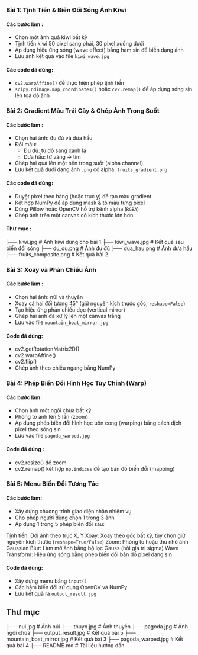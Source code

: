 ### Bài 1: Tịnh Tiến & Biến Đổi Sóng Ảnh Kiwi

#### Các bước làm :
- Chọn một ảnh quả kiwi bất kỳ
- Tịnh tiến kiwi 50 pixel sang phải, 30 pixel xuống dưới
- Áp dụng hiệu ứng sóng (wave effect) bằng hàm sin để biến dạng ảnh
- Lưu ảnh kết quả vào file `kiwi_wave.jpg`

#### Các code đã dùng:
- `cv2.warpAffine()` để thực hiện phép tịnh tiến
- `scipy.ndimage.map_coordinates()` hoặc `cv2.remap()` để áp dụng sóng sin lên tọa độ ảnh

### Bài 2: Gradient Màu Trái Cây & Ghép Ảnh Trong Suốt

#### Các bước làm :
- Chọn hai ảnh: đu đủ và dưa hấu
- Đổi màu:
  - Đu đủ: từ đỏ sang xanh lá
  - Dưa hấu: từ vàng → tím
- Ghép hai quả lên một nền trong suốt (alpha channel)
- Lưu kết quả dưới dạng ảnh `.png` có alpha: `fruits_gradient.png`

#### Các code đã dùng:
- Duyệt pixel theo hàng (hoặc trục y) để tạo màu gradient
- Kết hợp NumPy để áp dụng mask & tô màu từng pixel
- Dùng Pillow hoặc OpenCV hỗ trợ kênh alpha (`RGBA`)
- Ghép ảnh trên một canvas có kích thước lớn hơn

#### Thư mục :
├── kiwi.jpg                 # Ảnh kiwi dùng cho bài 1
├── kiwi_wave.jpg            # Kết quả sau biến đổi sóng
├── du_du.png                # Ảnh đu đủ
├── dua_hau.png              # Ảnh dưa hấu
├── fruits_composite.png      # Kết quả bài 2 

### Bài 3: Xoay và Phản Chiếu Ảnh

#### Các bước làm :
- Chọn hai ảnh: núi và thuyền
- Xoay cả hai đối tượng 45° (giữ nguyên kích thước gốc, `reshape=False`)
- Tạo hiệu ứng phản chiếu dọc (vertical mirror)
- Ghép hai ảnh đã xử lý lên một canvas trắng
- Lưu vào file `mountain_boat_mirror.jpg`

#### Code đã dùng:
- cv2.getRotationMatrix2D()
- cv2.warpAffine()
- cv2.flip()
- Ghép ảnh theo chiều ngang bằng NumPy

### Bài 4: Phép Biến Đổi Hình Học Tùy Chỉnh (Warp)

#### Các bước làm:
- Chọn ảnh một ngôi chùa bất kỳ
- Phóng to ảnh lên 5 lần (zoom)
- Áp dụng phép biến đổi hình học uốn cong (warping) bằng cách dịch pixel theo sóng sin
- Lưu vào file `pagoda_warped.jpg`

#### Code đã dùng :
- cv2.resize() để zoom
- cv2.remap() kết hợp `np.indices` để tạo bản đồ biến đổi (mapping)

### Bài 5: Menu Biến Đổi Tương Tác

#### Các bước làm:
- Xây dựng chương trình giao diện nhận nhiệm vụ
- Cho phép người dùng chọn 1 trong 3 ảnh
- Áp dụng 1 trong 5 phép biến đổi sau:

Tịnh tiến: Dời ảnh theo trục X, Y 
Xoay:  Xoay theo góc bất kỳ, tùy chọn giữ nguyên kích thước (`reshape=True/False`) 
Zoom: Phóng to hoặc thu nhỏ ảnh 
Gaussian Blur: Làm mờ ảnh bằng bộ lọc Gauss (hỏi giá trị sigma) 
Wave Transform:  Hiệu ứng sóng bằng phép biến đổi bản đồ pixel dạng sin 

#### Code đã dùng:
- Xây dựng menu bằng `input()`
- Các hàm biến đổi sử dụng OpenCV và NumPy
- Lưu kết quả ra `output_result.jpg`

## Thư mục
├── nui.jpg # Ảnh núi
├── thuyn.jpg # Ảnh thuyền
├── pagoda.jpg # Ảnh ngôi chùa
├── output_result.jpg # Kết quả bài 5
├── mountain_boat_mirror.jpg # Kết quả bài 3
├── pagoda_warped.jpg # Kết quả bài 4
├── README.md # Tài liệu hướng dẫn